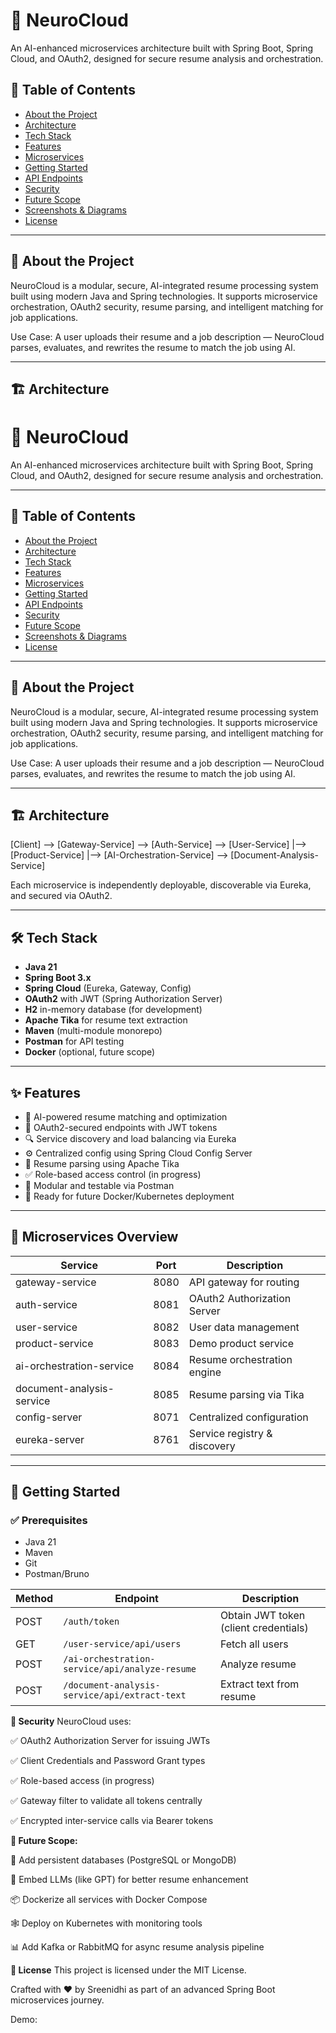 # 🧠 NeuroCloud

An AI-enhanced microservices architecture built with Spring Boot, Spring Cloud, and OAuth2, designed for secure resume analysis and orchestration.


## 📑 Table of Contents

- [About the Project](#-about-the-project)
- [Architecture](#-architecture)
- [Tech Stack](#-tech-stack)
- [Features](#-features)
- [Microservices](#-microservices)
- [Getting Started](#-getting-started)
- [API Endpoints](#-api-endpoints)
- [Security](#-security)
- [Future Scope](#-future-scope)
- [Screenshots & Diagrams](#-screenshots--diagrams)
- [License](#-license)

---

## 🧩 About the Project

NeuroCloud is a modular, secure, AI-integrated resume processing system built using modern Java and Spring technologies. It supports microservice orchestration, OAuth2 security, resume parsing, and intelligent matching for job applications.

Use Case: A user uploads their resume and a job description — NeuroCloud parses, evaluates, and rewrites the resume to match the job using AI.

---

## 🏗️ Architecture

# 🧠 NeuroCloud

An AI-enhanced microservices architecture built with Spring Boot, Spring Cloud, and OAuth2, designed for secure resume analysis and orchestration.

---

## 📑 Table of Contents

- [About the Project](#-about-the-project)
- [Architecture](#-architecture)
- [Tech Stack](#-tech-stack)
- [Features](#-features)
- [Microservices](#-microservices)
- [Getting Started](#-getting-started)
- [API Endpoints](#-api-endpoints)
- [Security](#-security)
- [Future Scope](#-future-scope)
- [Screenshots & Diagrams](#-screenshots--diagrams)
- [License](#-license)

---

## 🧩 About the Project

NeuroCloud is a modular, secure, AI-integrated resume processing system built using modern Java and Spring technologies. It supports microservice orchestration, OAuth2 security, resume parsing, and intelligent matching for job applications.

Use Case: A user uploads their resume and a job description — NeuroCloud parses, evaluates, and rewrites the resume to match the job using AI.

---

## 🏗️ Architecture

[Client] --> [Gateway-Service] --> [Auth-Service] --> [User-Service]
|--> [Product-Service]
|--> [AI-Orchestration-Service] --> [Document-Analysis-Service]


Each microservice is independently deployable, discoverable via Eureka, and secured via OAuth2.

---

## 🛠 Tech Stack

- **Java 21**
- **Spring Boot 3.x**
- **Spring Cloud** (Eureka, Gateway, Config)
- **OAuth2** with JWT (Spring Authorization Server)
- **H2** in-memory database (for development)
- **Apache Tika** for resume text extraction
- **Maven** (multi-module monorepo)
- **Postman** for API testing
- **Docker** (optional, future scope)

---

## ✨ Features

- 🧠 AI-powered resume matching and optimization
- 🔐 OAuth2-secured endpoints with JWT tokens
- 🔍 Service discovery and load balancing via Eureka
- ⚙️ Centralized config using Spring Cloud Config Server
- 📄 Resume parsing using Apache Tika
- ✅ Role-based access control (in progress)
- 🧪 Modular and testable via Postman
- 🚀 Ready for future Docker/Kubernetes deployment

---

## 🧩 Microservices Overview

| Service | Port | Description |
|--------|------|-------------|
| gateway-service | 8080 | API gateway for routing |
| auth-service | 8081 | OAuth2 Authorization Server |
| user-service | 8082 | User data management |
| product-service | 8083 | Demo product service |
| ai-orchestration-service | 8084 | Resume orchestration engine |
| document-analysis-service | 8085 | Resume parsing via Tika |
| config-server | 8071 | Centralized configuration |
| eureka-server | 8761 | Service registry & discovery |

---

## 🚀 Getting Started

### ✅ Prerequisites

- Java 21
- Maven
- Git
- Postman/Bruno

| Method | Endpoint                                       | Description                           |
| ------ | ---------------------------------------------- | ------------------------------------- |
| POST   | `/auth/token`                                  | Obtain JWT token (client credentials) |
| GET    | `/user-service/api/users`                      | Fetch all users                       |
| POST   | `/ai-orchestration-service/api/analyze-resume` | Analyze resume                        |
| POST   | `/document-analysis-service/api/extract-text`  | Extract text from resume              |

**🔐 Security**
NeuroCloud uses:

✅ OAuth2 Authorization Server for issuing JWTs

✅ Client Credentials and Password Grant types

✅ Role-based access (in progress)

✅ Gateway filter to validate all tokens centrally

✅ Encrypted inter-service calls via Bearer tokens

**🔮 Future Scope:**

🧾 Add persistent databases (PostgreSQL or MongoDB)

🧠 Embed LLMs (like GPT) for better resume enhancement

📦 Dockerize all services with Docker Compose

🕸 Deploy on Kubernetes with monitoring tools

📊 Add Kafka or RabbitMQ for async resume analysis pipeline

**🪪 License**
This project is licensed under the MIT License.


Crafted with ❤️ by Sreenidhi as part of an advanced Spring Boot microservices journey.

Demo:


